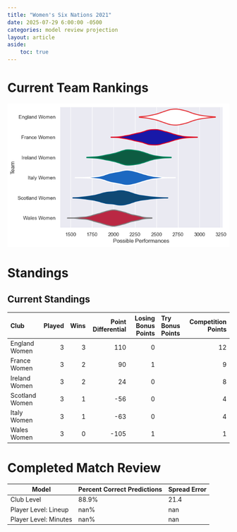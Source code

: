 ```yaml
---  
title: "Women's Six Nations 2021"  
date: 2025-07-29 6:00:00 -0500  
categories: model review projection  
layout: article  
aside:  
    toc: true  
---
```

# Current Team Rankings


![Club Rankings](plots/rankings_Womens_Six_Nations_2021.png)
# Standings

## Current Standings


| Club           |   Played |   Wins |   Point Differential |   Losing Bonus Points | Try Bonus Points   |   Competition Points |
|:---------------|---------:|-------:|---------------------:|----------------------:|:-------------------|---------------------:|
| England Women  |        3 |      3 |                  110 |                     0 |                    |                   12 |
| France Women   |        3 |      2 |                   90 |                     1 |                    |                    9 |
| Ireland Women  |        3 |      2 |                   24 |                     0 |                    |                    8 |
| Scotland Women |        3 |      1 |                  -56 |                     0 |                    |                    4 |
| Italy Women    |        3 |      1 |                  -63 |                     0 |                    |                    4 |
| Wales Women    |        3 |      0 |                 -105 |                     1 |                    |                    1 |



# Completed Match Review


| Model | Percent Correct Predictions | Spread Error |
| ------ | ------ | ------ |
| Club Level | 88.9% | 21.4 |
| Player Level: Lineup | nan% | nan |
| Player Level: Minutes | nan% | nan |


